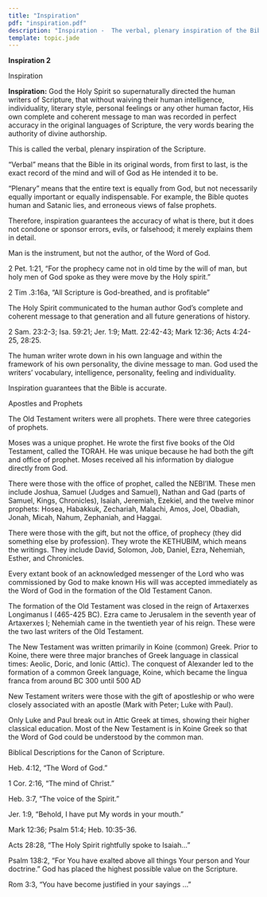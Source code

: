 ```yaml
---
title: "Inspiration"
pdf: "inspiration.pdf"
description: "Inspiration -  The verbal, plenary inspiration of the Bible."
template: topic.jade
---
```



**Inspiration 2**

Inspiration

**Inspiration:** God the Holy Spirit so supernaturally directed the
human writers of Scripture, that without waiving their human
intelligence, individuality, literary style, personal feelings or any
other human factor, His own complete and coherent message to man was
recorded in perfect accuracy in the original languages of Scripture, the
very words bearing the authority of divine authorship.

This is called the verbal, plenary inspiration of the Scripture.

“Verbal” means that the Bible in its original words, from first to last,
is the exact record of the mind and will of God as He intended it to be.

“Plenary” means that the entire text is equally from God, but not
necessarily equally important or equally indispensable. For example, the
Bible quotes human and Satanic lies, and erroneous views of false
prophets.

Therefore, inspiration guarantees the accuracy of what is there, but it
does not condone or sponsor errors, evils, or falsehood; it merely
explains them in detail.

Man is the instrument, but not the author, of the Word of God.

2 Pet. 1:21, “For the prophecy came not in old time by the will of man,
but holy men of God spoke as they were move by the Holy spirit.”

2 Tim .3:16a, “All Scripture is God-breathed, and is profitable”

The Holy Spirit communicated to the human author God’s complete and
coherent message to that generation and all future generations of
history.

2 Sam. 23:2-3; Isa. 59:21; Jer. 1:9; Matt. 22:42-43; Mark 12:36; Acts
4:24-25, 28:25.

The human writer wrote down in his own language and within the framework
of his own personality, the divine message to man. God used the writers’
vocabulary, intelligence, personality, feeling and individuality.

Inspiration guarantees that the Bible is accurate.

Apostles and Prophets

The Old Testament writers were all prophets. There were three categories
of prophets.

Moses was a unique prophet. He wrote the first five books of the Old
Testament, called the TORAH. He was unique because he had both the gift
and office of prophet. Moses received all his information by dialogue
directly from God.

There were those with the office of prophet, called the NEBI’IM. These
men include Joshua, Samuel (Judges and Samuel), Nathan and Gad (parts of
Samuel, Kings, Chronicles), Isaiah, Jeremiah, Ezekiel, and the twelve
minor prophets: Hosea, Habakkuk, Zechariah, Malachi, Amos, Joel,
Obadiah, Jonah, Micah, Nahum, Zephaniah, and Haggai.

There were those with the gift, but not the office, of prophecy (they
did something else by profession). They wrote the KETHUBIM, which means
the writings. They include David, Solomon, Job, Daniel, Ezra, Nehemiah,
Esther, and Chronicles.

Every extant book of an acknowledged messenger of the Lord who was
commissioned by God to make known His will was accepted immediately as
the Word of God in the formation of the Old Testament Canon.

The formation of the Old Testament was closed in the reign of Artaxerxes
Longimanus I (465-425 BC). Ezra came to Jerusalem in the seventh year of
Artaxerxes I; Nehemiah came in the twentieth year of his reign. These
were the two last writers of the Old Testament.

The New Testament was written primarily in Koine (common) Greek. Prior
to Koine, there were three major branches of Greek language in classical
times: Aeolic, Doric, and Ionic (Attic). The conquest of Alexander led
to the formation of a common Greek language, Koine, which became the
lingua franca from around BC 300 until 500 AD

New Testament writers were those with the gift of apostleship or who
were closely associated with an apostle (Mark with Peter; Luke with
Paul).

Only Luke and Paul break out in Attic Greek at times, showing their
higher classical education. Most of the New Testament is in Koine Greek
so that the Word of God could be understood by the common man.

Biblical Descriptions for the Canon of Scripture.

Heb. 4:12, “The Word of God.”

1 Cor. 2:16, “The mind of Christ.”

Heb. 3:7, “The voice of the Spirit.”

Jer. 1:9, “Behold, I have put My words in your mouth.”

Mark 12:36; Psalm 51:4; Heb. 10:35-36.

Acts 28:28, “The Holy Spirit rightfully spoke to Isaiah…”

Psalm 138:2, “For You have exalted above all things Your person and Your
doctrine.” God has placed the highest possible value on the Scripture.

Rom 3:3, “You have become justified in your sayings …”

